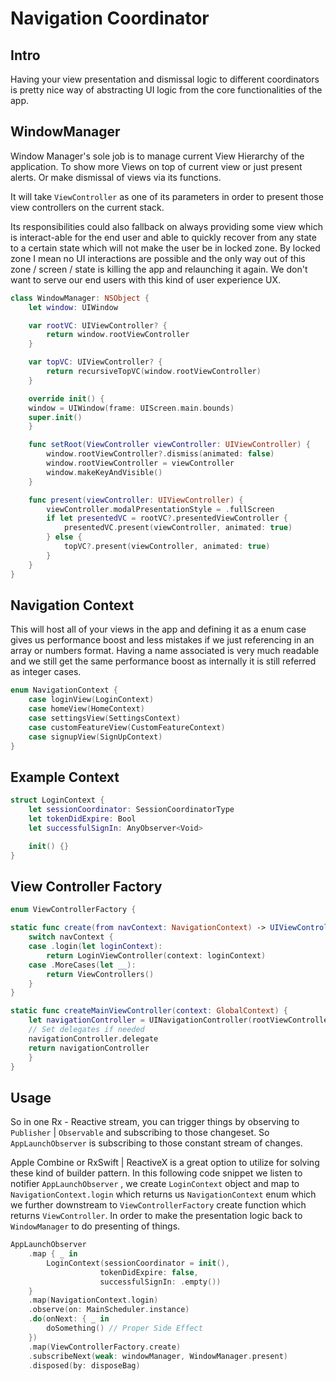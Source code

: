 # Navigation Coordinator
## Intro

Having your view presentation and dismissal logic to different coordinators is pretty nice way of abstracting UI logic from the core functionalities of the app.

## WindowManager

Window Manager's sole job is to manage current View Hierarchy of the application.
To show more Views on top of current view or just present alerts. Or make dismissal of views via its functions.

It will take `ViewController` as one of its parameters in order to present those view controllers on the current stack.

Its responsibilities could also fallback on always providing some view which is interact-able for the end user and able to quickly recover from any state to a certain state which will not make the user be in locked zone. By locked zone I mean no UI interactions are possible and the only way out of this zone / screen / state is killing the app and relaunching it again. We don't want to serve our end users with this kind of user experience UX. 

```swift
class WindowManager: NSObject {
	let window: UIWindow

	var rootVC: UIViewController? {
        return window.rootViewController
    }

	var topVC: UIViewController? {
        return recursiveTopVC(window.rootViewController)
    }

	override init() {
	window = UIWindow(frame: UIScreen.main.bounds)
	super.init()
	}

	func setRoot(ViewController viewController: UIViewController) {
        window.rootViewController?.dismiss(animated: false)
        window.rootViewController = viewController
        window.makeKeyAndVisible()
    }

	func present(viewController: UIViewController) {
		viewController.modalPresentationStyle = .fullScreen
		if let presentedVC = rootVC?.presentedViewController {
			presentedVC.present(viewController, animated: true)
		} else {
			topVC?.present(viewController, animated: true)
		}
	}
}
```



## Navigation Context

This will host all of your views in the app and defining it as a enum case gives us performance boost and less mistakes if we just referencing in an array or numbers format. Having a name associated is very much readable and we still get the same performance boost as internally it is still referred as integer cases.

```swift
enum NavigationContext {
	case loginView(LoginContext)
	case homeView(HomeContext)
	case settingsView(SettingsContext)
	case customFeatureView(CustomFeatureContext)
	case signupView(SignUpContext)
}
```

## Example Context

```swift
struct LoginContext {
    let sessionCoordinator: SessionCoordinatorType
    let tokenDidExpire: Bool
    let successfulSignIn: AnyObserver<Void>

	init() {}
}
```
## View Controller Factory

```swift
enum ViewControllerFactory {

static func create(from navContext: NavigationContext) -> UIViewController {
	switch navContext {
	case .login(let loginContext):
		return LoginViewController(context: loginContext)
	case .MoreCases(let __):
		return ViewControllers()
	}
}

static func createMainViewController(context: GlobalContext) {
	let navigationController = UINavigationController(rootViewController: MainViewController(context: context))
	// Set delegates if needed
	navigationController.delegate
    return navigationController														  
	}
}
```

## Usage

So in one Rx - Reactive stream, you can trigger things by observing to `Publisher` | `Observable` and subscribing to those changeset.
So `AppLaunchObserver` is subscribing to those constant stream of changes.

Apple Combine or RxSwift | ReactiveX is a great option to utilize for solving these kind of builder pattern.
In this following code snippet we listen to notifier `AppLaunchObserver` , we create `LoginContext` object and map to `NavigationContext.login` which returns us `NavigationContext` enum which we further downstream to `ViewControllerFactory` create function which returns `ViewController`. In order to make the presentation logic back to `WindowManager` to do presenting of things.

```swift
AppLaunchObserver
	.map { _ in
		LoginContext(sessionCoordinator = init(),
					tokenDidExpire: false,
					successfulSignIn: .empty())
	}
	.map(NavigationContext.login)
	.observe(on: MainScheduler.instance)
	.do(onNext: { _ in
		doSomething() // Proper Side Effect
	})
	.map(ViewControllerFactory.create)
	.subscribeNext(weak: windowManager, WindowManager.present)
	.disposed(by: disposeBag)
```
